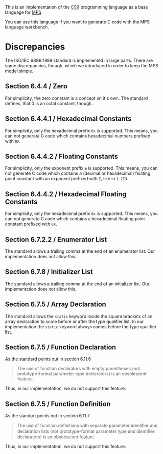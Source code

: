 This is an implementation of the [C99](http://www.open-std.org/jtc1/sc22/WG14/www/docs/n1256.pdf) programming language as a base language for [MPS](http://www.jetbrains.com/mps/).

You can use this language if you want to generate C code with the MPS language workbench.

# Discrepancies
The ISO/IEC 9899:1999 standard is implemented in large parts. There are some discrepancies, though, which we introduced in order to keep the MPS model simple.

## Section 6.4.4 / Zero
For simplicity, the zero constant is a concept on it's own. The standard defines, that 0 is an octal constant, though.

## Section 6.4.4.1 / Hexadecimal Constants
For simplicity, only the hexadecimal prefix `0x` is supported. This means, you can not generate C code which contains hexadecimal numbers prefixed with `0X`.

## Section 6.4.4.2 / Floating Constants
For simplicity, only the exponent prefix `e` is supported. This means, you can not generate C code which contains a (decimal or hexadecimal) floating point constant with an exponent prefixed with `E`, like in `1.2E3`.

## Section 6.4.4.2 / Hexadecimal Floating Constants
For simplicity, only the hexadecimal prefix `0x` is supported. This means, you can not generate C code which contains a hexadecimal floating point constant prefixed with `0X`.

## Section 6.7.2.2 / Enumerator List
The standard allows a trailing comma at the end of an enumerator list. Our implementation does not allow this.

## Section 6.7.8 / Initializer List
The standard allows a trailing comma at the end of an initializer list. Our implementation does not allow this.

## Section 6.7.5 / Array Declaration
The standard allows the `static` keyword inside the square brackets of an array declaration to come before or after the type qualifier list. In our implementation the `static` keyword always comes before the type qualifier list.

## Section 6.7.5 / Function Declaration
As the standard points out in section 6.11.6

> The use of function declarators with empty parentheses (not prototype-format
> parameter type declarators) is an obsolescent feature.

Thus, in our implementation, we do not support this feature.

## Section 6.7.5 / Function Definition
As the standart points out in section 6.11.7 

> The use of function deﬁnitions with separate parameter identiﬁer and
> declaration lists (not prototype-format parameter type and identiﬁer
> declarators) is an obsolescent feature.

Thus, in our implementation, we do not support this feature. 
